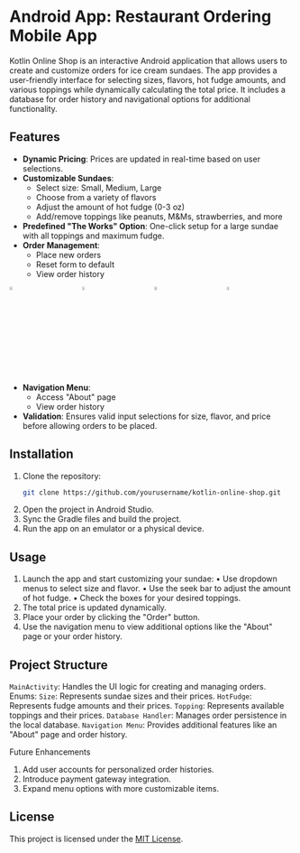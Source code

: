 # Android App: Restaurant Ordering Mobile App

Kotlin Online Shop is an interactive Android application that allows users to create and customize orders for ice cream sundaes. The app provides a user-friendly interface for selecting sizes, flavors, hot fudge amounts, and various toppings while dynamically calculating the total price. It includes a database for order history and navigational options for additional functionality.


## Features

- **Dynamic Pricing**: Prices are updated in real-time based on user selections.
- **Customizable Sundaes**:
  - Select size: Small, Medium, Large
  - Choose from a variety of flavors
  - Adjust the amount of hot fudge (0-3 oz)
  - Add/remove toppings like peanuts, M&Ms, strawberries, and more
- **Predefined "The Works" Option**: One-click setup for a large sundae with all toppings and maximum fudge.
- **Order Management**:
  - Place new orders
  - Reset form to default
  - View order history

<div style="display: grid; grid-template-columns: repeat(4, 1fr); gap: 10px;">
    <img src="https://github.com/user-attachments/assets/5723f510-86cf-46e5-903f-f111167f5fff" alt="kotlin1" style="width: 20%; height: auto;">
    <img src="https://github.com/user-attachments/assets/fac33f2d-a5a7-49f8-b2c9-9b369c67e1dd" alt="kotlin2" style="width: 20%; height: auto;">
    <img src="https://github.com/user-attachments/assets/89fa11e4-5d64-407c-ab71-f060f54a6dc4" alt="kotline5" style="width: 20%; height: auto;">
    <img src="https://github.com/user-attachments/assets/2db14a77-ba8b-49d0-9aba-b23088c1c185" alt="kotlin3" style="width: 20%; height: auto;">
</div>

- **Navigation Menu**:
  - Access "About" page
  - View order history
- **Validation**: Ensures valid input selections for size, flavor, and price before allowing orders to be placed.

## Installation

1. Clone the repository:
   ```bash
   git clone https://github.com/yourusername/kotlin-online-shop.git
2. Open the project in Android Studio.
3. Sync the Gradle files and build the project.
4. Run the app on an emulator or a physical device.

## Usage

1. Launch the app and start customizing your sundae:
   • Use dropdown menus to select size and flavor.
   • Use the seek bar to adjust the amount of hot fudge.
   • Check the boxes for your desired toppings.
2. The total price is updated dynamically.
3. Place your order by clicking the "Order" button.
4. Use the navigation menu to view additional options like the "About" page or your order history.

## Project Structure

`MainActivity`: Handles the UI logic for creating and managing orders.
Enums:
`Size`: Represents sundae sizes and their prices.
`HotFudge`: Represents fudge amounts and their prices.
`Topping`: Represents available toppings and their prices.
`Database Handler`: Manages order persistence in the local database.
`Navigation Menu`: Provides additional features like an "About" page and order history.

Future Enhancements
1. Add user accounts for personalized order histories.
2. Introduce payment gateway integration.
3. Expand menu options with more customizable items.

## License
This project is licensed under the [MIT License](https://opensource.org/license/mit).
